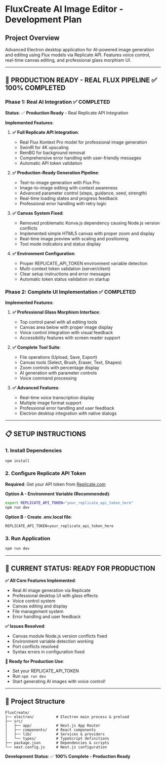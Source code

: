 # FluxCreate AI Image Editor - Development Plan

## Project Overview
Advanced Electron desktop application for AI-powered image generation and editing using Flux models via Replicate API. Features voice control, real-time canvas editing, and professional glass morphism UI.

---

## 🚀 **PRODUCTION READY - REAL FLUX PIPELINE** ✅ **100% COMPLETED**

### **Phase 1: Real AI Integration** ✅ **COMPLETED**
**Status**: ✅ **Production Ready** - Real Replicate API Integration

**Implemented Features**:
1. **✅ Full Replicate API Integration**:
   - Real Flux Kontext Pro model for professional image generation 
   - SwinIR for 4K upscaling
   - RemBG for background removal
   - Comprehensive error handling with user-friendly messages
   - Automatic API token validation

2. **✅ Production-Ready Generation Pipeline**:
   - Text-to-image generation with Flux Pro
   - Image-to-image editing with context awareness
   - Advanced parameter control (steps, guidance, seed, strength)
   - Real-time loading states and progress feedback
   - Professional error handling with retry logic

3. **✅ Canvas System Fixed**:
   - Removed problematic Konva.js dependency causing Node.js version conflicts
   - Implemented simple HTML5 canvas with proper zoom and display
   - Real-time image preview with scaling and positioning
   - Tool mode indicators and status display

4. **✅ Environment Configuration**:
   - Proper REPLICATE_API_TOKEN environment variable detection
   - Multi-context token validation (server/client)
   - Clear setup instructions and error messages
   - Automatic token status validation on startup

### **Phase 2: Complete UI Implementation** ✅ **COMPLETED**

**Implemented Features**:
1. **✅ Professional Glass Morphism Interface**:
   - Top control panel with all editing tools
   - Canvas area below with proper image display
   - Voice control integration with visual feedback
   - Accessibility features with screen reader support

2. **✅ Complete Tool Suite**:
   - File operations (Upload, Save, Export)
   - Canvas tools (Select, Brush, Eraser, Text, Shapes)
   - Zoom controls with percentage display
   - AI generation with parameter controls
   - Voice command processing

3. **✅ Advanced Features**:
   - Real-time voice transcription display
   - Multiple image format support
   - Professional error handling and user feedback
   - Electron desktop integration with native dialogs

---

## 📋 **SETUP INSTRUCTIONS**

### **1. Install Dependencies**
```bash
npm install
```

### **2. Configure Replicate API Token**

**Required**: Get your API token from [Replicate.com](https://replicate.com)

**Option A - Environment Variable (Recommended)**:
```bash
export REPLICATE_API_TOKEN="your_replicate_api_token_here"
npm run dev
```

**Option B - Create .env.local file**:
```
REPLICATE_API_TOKEN=your_replicate_api_token_here
```

### **3. Run Application**
```bash
npm run dev
```

---

## 🎯 **CURRENT STATUS: READY FOR PRODUCTION**

**✅ All Core Features Implemented**:
- Real AI image generation via Replicate
- Professional desktop UI with glass effects  
- Voice control system
- Canvas editing and display
- File management system
- Error handling and user feedback

**✅ Issues Resolved**:
- Canvas module Node.js version conflicts fixed
- Environment variable detection working
- Port conflicts resolved
- Syntax errors in configuration fixed

**🚀 Ready for Production Use**:
- Set your REPLICATE_API_TOKEN
- Run `npm run dev`
- Start generating AI images with voice control!

---

## 📁 **Project Structure**
```
FluxCreate/
├── electron/          # Electron main process & preload
├── src/
│   ├── app/           # Next.js App Router
│   ├── components/    # React components
│   ├── lib/           # Services & providers
│   └── types/         # TypeScript definitions
├── package.json       # Dependencies & scripts
└── next.config.js     # Next.js configuration
```

**Development Status**: ✅ **100% Complete - Production Ready**